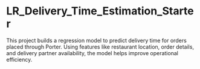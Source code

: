 # LR_Delivery_Time_Estimation_Starter
This project builds a regression model to predict delivery time for orders placed through Porter. Using features like restaurant location, order details, and delivery partner availability, the model helps improve operational efficiency.
